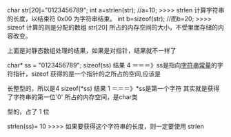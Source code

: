char str[20]="0123456789";
int a=strlen(str); //a=10; >>>> strlen 计算字符串的长度，以结束符 0x00 为字符串结束。
int b=sizeof(str); //而b=20; >>>> sizeof 计算的则是分配的数组 str[20] 所占的内存空间的大小，不受里面存储的内容改变。

上面是对静态数组处理的结果，如果是对指针，结果就不一样了

char* ss = "0123456789";
sizeof(ss) 结果 4 ＝＝＝》ss是指向[字符串常量](https://www.baidu.com/s?wd=字符串常量&tn=SE_PcZhidaonwhc_ngpagmjz&rsv_dl=gh_pc_zhidao)的字符指针，sizeof 获得的是一个指针的之所占的空间,应该是

长整型的，所以是4
sizeof(*ss) 结果 1 ＝＝＝》*ss是第一个字符 其实就是获得了字符串的第一位'0' 所占的内存空间，是char类

型的，占了 1 位

strlen(ss)= 10 >>>> 如果要获得这个字符串的长度，则一定要使用 strlen